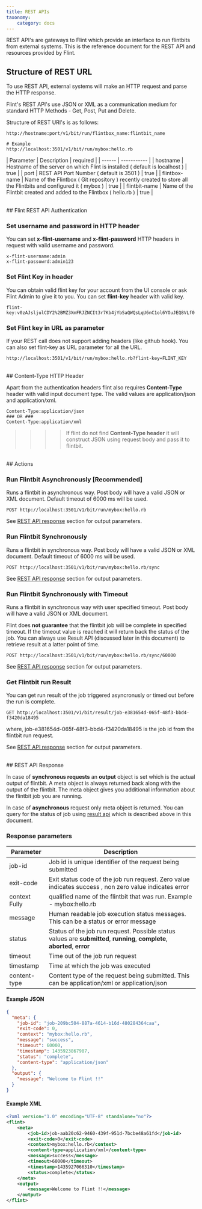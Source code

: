 ```yaml
---
title: REST APIs
taxonomy:
    category: docs
---
```


REST API's are gateways to Flint which provide an interface to run flintbits from external systems.
This is the reference document for the REST API and resources provided by Flint.


## Structure of REST URL

To use REST API, external systems will make an HTTP request and parse the HTTP response.

Flint's REST API's use JSON or XML as a communication medium for standard HTTP Methods - Get, Post, Put and Delete.

Structure of REST URI's is as follows:

``` http
http://hostname:port/v1/bit/run/flintbox_name:flintbit_name

# Example
http://localhost:3501/v1/bit/run/mybox:hello.rb

```
| Parameter | Description | required |
| ------ | ----------- |
| hostname | Hostname of the server on which Flint is installed ( default is localhost ) | true |
| port | REST API Port Number ( default is 3501 ) | true |
| flintbox-name | Name of the Flintbox ( Git repository ) recently created to store all the Flintbits and configured it ( mybox ) | true |
| flintbit-name | Name of the Flintbit created and added to the Flintbox ( hello.rb ) | true |

<br>
## Flint REST API Authentication

### Set username and password in HTTP header

You can set **x-flint-username** and **x-flint-password** HTTP headers in request with valid username and password.

``` http
x-flint-username:admin
x-flint-passowrd:admin123
```
### Set Flint Key in header

You can obtain valid flint key for your account from the UI console or ask Flint Admin to give it to you.
You can set **flint-key** header with valid key.

``` http
flint-key:v0zAJsljulCDY2%2BMZ3XmFRJZNCIt3r7Kb4jYbSaQWQsLqU6nC1ol6YOuJEQ8VLf0
```

### Set Flint key in URL as parameter
If your REST call does not support adding headers (like github hook). You can also set flint-key as URL parameter for all the URL.

``` http
http://localhost:3501/v1/bit/run/mybox:hello.rb?flint-key=FLINT_KEY
```

<br>
## Content-Type HTTP Header

Apart from the authentication headers flint also requires **Content-Type** header with valid input document type. The valid values are application/json and application/xml.

``` http
Content-Type:application/json
### OR ###
Content-Type:application/xml
```
>>>> If flint do not find **Content-Type header** it will construct JSON using request body and pass it to flintbit.

<br>
## Actions

### Run Flintbit Asynchronously [Recommended]

Runs a flintbit in asynchronous way. Post body will have a valid JSON or XML document. Default timeout of 6000 ms will be used.

``` http
POST http://localhost:3501/v1/bit/run/mybox:hello.rb
```
See [REST API response](#rest-api-response) section for output parameters.

### Run Flintbit Synchronously

Runs a flintbit in synchronous way. Post body will have a valid JSON or XML document. Default timeout of 6000 ms will be used.

``` http
POST http://localhost:3501/v1/bit/run/mybox:hello.rb/sync
```
See [REST API response](#rest-api-response) section for output parameters.

### Run Flintbit Synchronously with Timeout

Runs a flintbit in synchronous way with user specified timeout. Post body will have a valid JSON or XML document.

Flint does **not guarantee** that the flintbit job will be complete in specified timeout. If the timeout value is reached it will return back the status of the job. You can always use Result API (discussed later in this document) to retrieve result at a latter point of time.

``` http
POST http://localhost:3501/v1/bit/run/mybox:hello.rb/sync/60000
```
See [REST API response](#rest-api-response) section for output parameters.

### Get Flintbit run Result

You can get run result of the job triggered asyncronusly or timed out before the run is complete.

``` http
GET http://localhost:3501/v1/bit/result/job-e381654d-065f-48f3-bbd4-f3420da18495
```
where, job-e381654d-065f-48f3-bbd4-f3420da18495 is the job id from the flintbit run request.

See [REST API response](#rest-api-response) section for output parameters.

<br>
## REST API Response

In case of **synchronous requests** an **output** object is set which is the actual output of flintbit. A meta object is always returned back along with the output of the flintbit. The meta object gives you additional information about the flintbit job you are running.

In case of **asynchronous** request only meta object is returned. You can query for the status of job using [result api](#get-flintbit-run-result) which is described above in this document.

### Response parameters

| Parameter | Description |
| ------ | ----------- |
| job-id | Job id is unique identifier of the request being submitted |
| exit-code |	Exit status code of the job run request. Zero value indicates success , non zero value indicates error|
| context	Fully | qualified name of the flintbit that was run. Example - mybox:hello.rb |
| message |	Human readable job execution status messages. This can be a status or error message |
| status |	Status of the job run request. Possible status values are **submitted**, **running**, **complete**, **aborted**, **error**
| timeout |	Time out of the job run request
| timestamp |	Time at which the job was executed
| content-type |	Content type of the request being submitted. This can be application/xml or application/json|

#### Example JSON
``` json
{
  "meta": {
    "job-id": "job-209bc504-887a-4614-b16d-480284364caa",
    "exit-code": 0,
    "context": "mybox:hello.rb",
    "message": "success",
    "timeout": 60000,
    "timestamp": 1435923867907,
    "status": "complete",
    "content-type": "application/json"
  },
  "output": {
    "message": "Welcome to Flint !!"
  }
}
```
#### Example XML
``` xml
<?xml version="1.0" encoding="UTF-8" standalone="no"?>
<flint>
    <meta>
        <job-id>job-aab20c62-9460-439f-951d-7bcbe48a61fd</job-id>
        <exit-code>0</exit-code>
        <context>mybox:hello.rb</context>
        <content-type>application/xml</content-type>
        <message>success</message>
        <timeout>60000</timeout>
        <timestamp>1435927066310</timestamp>
        <status>complete</status>
    </meta>
    <output>
        <message>Welcome to Flint !!</message>
    </output>
</flint>
```
